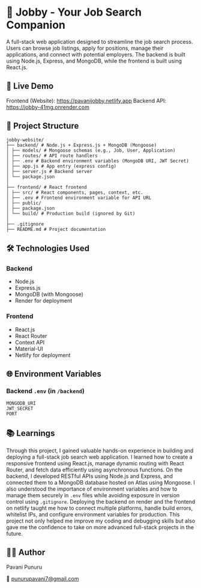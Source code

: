 # 💼 Jobby - Your Job Search Companion

A full-stack web application designed to streamline the job search process. Users can browse job listings, apply for positions, manage their applications, and connect with potential employers. The backend is built using Node.js, Express, and MongoDB, while the frontend is built using React.js.

## 🚀 Live Demo

Frontend (Website): https://pavanijobby.netlify.app
Backend API: https://jobby-41mg.onrender.com

## 📁 Project Structure

```
jobby-website/
├── backend/ # Node.js + Express.js + MongoDB (Mongoose)  
│ ├── models/ # Mongoose schemas (e.g., Job, User, Application)  
│ ├── routes/ # API route handlers  
│ ├── .env # Backend environment variables (MongoDB URI, JWT Secret)  
│ ├── app.js # App entry (express config)  
│ ├── server.js # Backend server  
│ └── package.json  
│
├── frontend/ # React frontend  
│ ├── src/ # React components, pages, context, etc.  
│ ├── .env # Frontend environment variable for API URL  
│ ├── public/  
│ ├── package.json  
│ └── build/ # Production build (ignored by Git)  
│
├── .gitignore  
├── README.md # Project documentation  

```

## 🛠 Technologies Used

### Backend

*   Node.js
*   Express.js
*   MongoDB (with Mongoose)
*   Render for deployment

### Frontend

*   React.js
*   React Router
*   Context API
*   Material-UI
*   Netlify for deployment

## 🌐 Environment Variables

### Backend `.env` (in `/backend`)

```
MONGODB_URI
JWT_SECRET
PORT
```


## 📚 Learnings

Through this project, I gained valuable hands-on experience in building and deploying a full-stack job search web application. I learned how to create a responsive frontend using React.js, manage dynamic routing with React Router, and fetch data efficiently using asynchronous functions. On the backend, I developed RESTful APIs using Node.js and Express, and connected them to a MongoDB database hosted on Atlas using Mongoose. I also understood the importance of environment variables and how to manage them securely in `.env` files while avoiding exposure in version control using `.gitignore`. Deploying the backend on render and the frontend on netlify taught me how to connect multiple platforms, handle build errors, whitelist IPs, and configure environment variables for production. This project not only helped me improve my coding and debugging skills but also gave me the confidence to take on more advanced full-stack projects in the future.

## 🙋‍♀️ Author

Pavani Punuru

📧 punurupavani7@gmail.com





